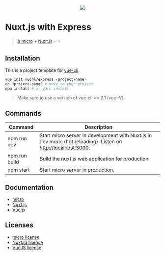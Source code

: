 <p align="center"><img src="https://cloud.githubusercontent.com/assets/4921147/22486717/eb75cf62-e80a-11e6-8564-09a42e374034.png"></p>


# Nuxt.js with Express

> [Δ micro](https://github.com/zeit/micro) + [Nuxt.js](https://nuxtjs.org) = :zap:

## Installation

This is a project template for [vue-cli](https://github.com/vuejs/vue-cli).

```bash
vue init vuchl/express <project-name>
cd <project-name> # move to your project
npm install # or yarn install
```

> Make sure to use a version of vue-cli >= 2.1 (vue -V).

<!--## ExpressJS Changes

- The `routes` directory is called `api`.
-->
## Commands

| Command | Description |
|---------|-------------|
| npm run dev | Start micro server in development with Nuxt.js in dev mode (hot reloading). Listen on [http://localhost:3000](http://localhost:3000). |
| npm run build | Build the nuxt.js web application for production. |
| npm start | Start micro server in production. |

<!--## Live Demo

[https://express.nuxtjs.org](https://express.nuxtjs.org)

now.sh
-->
## Documentation

- [micro](https://github.com/zeit/micro)
- [Nuxt.js](https://nuxtjs.org/guide/)
- [Vue.js](http://vuejs.org/guide/)

## Licenses

- [micro license](https://github.com/zeit/micro/blob/master/LICENSE.md)
- [NuxtJS license](https://github.com/nuxt/nuxt.js/blob/master/LICENSE.md)
- [VueJS license](https://github.com/vuejs/vue/blob/master/LICENSE)
